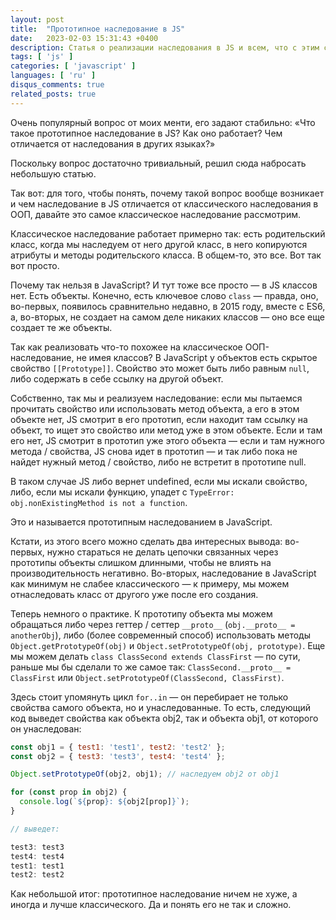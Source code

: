 ```yaml
---
layout: post
title:  "Прототипное наследование в JS"
date:   2023-02-03 15:31:43 +0400
description: Статья о реализации наследования в JS и всем, что с этим связано
tags: [ 'js' ]
categories: [ 'javascript' ]
languages: [ 'ru' ]
disqus_comments: true
related_posts: true
---
```


Очень популярный вопрос от моих менти, его задают стабильно:
«Что такое прототипное наследование в JS? Как оно работает? Чем отличается от наследования в других языках?»

Поскольку вопрос достаточно тривиальный, решил сюда набросать небольшую статью.

Так вот: для того, чтобы понять, почему такой вопрос вообще возникает и чем наследование в JS отличается от классического наследования в ООП, давайте это самое классическое наследование рассмотрим.

Классическое наследование работает примерно так: есть родительский класс, когда мы наследуем от него другой класс, в него копируются атрибуты и методы родительского класса. В общем-то, это все. Вот так вот просто.

Почему так нельзя в JavaScript? И тут тоже все просто — в JS классов нет. Есть объекты. Конечно, есть ключевое слово `class` — правда, оно, во-первых, появилось сравнительно недавно, в 2015 году, вместе с ES6, а, во-вторых, не создает на самом деле никаких классов — оно все еще создает те же объекты.

Так как реализовать что-то похожее на классическое ООП-наследование, не имея классов? В JavaScript у объектов есть скрытое свойство `[[Prototype]]`. Свойство это может быть либо равным `null`, либо содержать в себе ссылку на другой объект.

Собственно, так мы и реализуем наследование: если мы пытаемся прочитать свойство или использовать метод объекта, а его в этом объекте нет, JS смотрит в его прототип, если находит там ссылку на объект, то ищет это свойство или метод уже в этом объекте. Если и там его нет, JS смотрит в прототип уже этого объекта — если и там нужного метода / свойства, JS снова идет в прототип — и так либо пока не найдет нужный метод / свойство, либо не встретит в прототипе null.

В таком случае JS либо вернет undefined, если мы искали свойство, либо, если мы искали функцию, упадет с `TypeError: obj.nonExistingMethod is not a function`.

Это и называется прототипным наследованием в JavaScript.

Кстати, из этого всего можно сделать два интересных вывода: во-первых, нужно стараться не делать цепочки связанных через прототипы объекты слишком длинными, чтобы не влиять на производительность негативно. Во-вторых, наследование в JavaScript как минимум не слабее классического — к примеру, мы можем отнаследовать класс от другого уже после его создания.

Теперь немного о практике. К прототипу объекта мы можем обращаться либо через геттер / сеттер `__proto__` (`obj.__proto__ = anotherObj`),  либо (более современный способ) использовать методы `Object.getPrototypeOf(obj)` и `Object.setPrototypeOf(obj, prototype)`.  Еще мы можем делать `class ClassSecond extends ClassFirst` — по сути, раньше мы бы сделали то же самое так: `ClassSecond.__proto__ = ClassFirst` или `Object.setPrototypeOf(ClassSecond, ClassFirst)`.

Здесь стоит упомянуть цикл `for..in` — он перебирает не только свойства самого объекта, но и унаследованные. То есть, следующий код выведет свойства как объекта obj2,  так и объекта obj1, от которого он унаследован:

```js
const obj1 = { test1: 'test1', test2: 'test2' };
const obj2 = { test3: 'test3', test4: 'test4' };

Object.setPrototypeOf(obj2, obj1); // наследуем obj2 от obj1

for (const prop in obj2) {
  console.log(`${prop}: ${obj2[prop]}`);
}

// выведет:

test3: test3
test4: test4
test1: test1
test2: test2

```

Как небольшой итог: прототипное наследование ничем не хуже, а иногда и лучше классического. Да и понять его не так и сложно.
